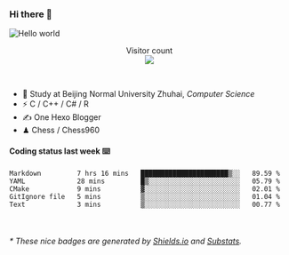 ### Hi there 👋


<img src="https://raw.githubusercontent.com/sagar-viradiya/sagar-viradiya/master/resources/banner.png" alt="Hello world">
<p align="center"> 
  Visitor count<br/>
  <img src="https://profile-counter.glitch.me/youszoe/count.svg" />
</p>

<br/>


- 🍻  Study at Beijing Normal University Zhuhai, _Computer Science_
- ⚡  C / C++ / C# / R
- ✍️  One Hexo Blogger
- ♟  Chess / Chess960 


#### Coding status last week ⌨️

<!--START_SECTION:waka-->
```text
Markdown         7 hrs 16 mins   ██████████████████████▒░░   89.59 % 
YAML             28 mins         █▒░░░░░░░░░░░░░░░░░░░░░░░   05.79 % 
CMake            9 mins          ▓░░░░░░░░░░░░░░░░░░░░░░░░   02.01 % 
GitIgnore file   5 mins          ▒░░░░░░░░░░░░░░░░░░░░░░░░   01.04 % 
Text             3 mins          ▒░░░░░░░░░░░░░░░░░░░░░░░░   00.77 % 
```
<!--END_SECTION:waka-->

<br/>

<center><img src="http://ghchart.rshah.org/409ba5/yousazoe" alt="" /></center>


<h6>* These nice badges are generated by <a href="https://shields.io/">Shields.io</a> and <a href="https://github.com/spencerwooo/Substats">Substats</a>.</h6>
